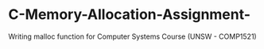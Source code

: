 # C-Memory-Allocation-Assignment-
Writing malloc function for Computer Systems Course (UNSW - COMP1521)

